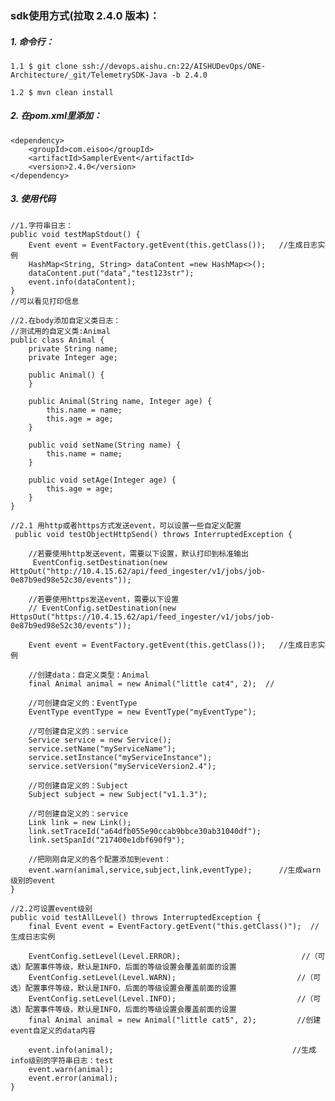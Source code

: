 ### sdk使用方式(拉取 2.4.0 版本)：
##### 1. 命令行：
    1.1 $ git clone ssh://devops.aishu.cn:22/AISHUDevOps/ONE-Architecture/_git/TelemetrySDK-Java -b 2.4.0
    
    1.2 $ mvn clean install

##### 2. 在pom.xml里添加：
    <dependency>
        <groupId>com.eisoo</groupId>
        <artifactId>SamplerEvent</artifactId>
        <version>2.4.0</version>
    </dependency>

##### 3. 使用代码
    //1.字符串日志：
    public void testMapStdout() {
        Event event = EventFactory.getEvent(this.getClass());   //生成日志实例
        HashMap<String, String> dataContent =new HashMap<>();
        dataContent.put("data","test123str");
        event.info(dataContent);
    }
    //可以看见打印信息

    //2.在body添加自定义类日志：
    //测试用的自定义类:Animal
    public class Animal {
        private String name;
        private Integer age;

        public Animal() {
        }

        public Animal(String name, Integer age) {
            this.name = name;
            this.age = age;
        }

        public void setName(String name) {
            this.name = name;
        }

        public void setAge(Integer age) {
            this.age = age;
        }
    }

    //2.1 用http或者https方式发送event，可以设置一些自定义配置
     public void testObjectHttpSend() throws InterruptedException {

        //若要使用http发送event，需要以下设置，默认打印到标准输出
         EventConfig.setDestination(new HttpOut("http://10.4.15.62/api/feed_ingester/v1/jobs/job-0e87b9ed98e52c30/events"));

        //若要使用https发送event，需要以下设置
        // EventConfig.setDestination(new HttpsOut("https://10.4.15.62/api/feed_ingester/v1/jobs/job-0e87b9ed98e52c30/events"));

        Event event = EventFactory.getEvent(this.getClass());   //生成日志实例

        //创建data：自定义类型：Animal
        final Animal animal = new Animal("little cat4", 2);  //

        //可创建自定义的：EventType
        EventType eventType = new EventType("myEventType");

        //可创建自定义的：service
        Service service = new Service();
        service.setName("myServiceName");
        service.setInstance("myServiceInstance");
        service.setVersion("myServiceVersion2.4");

        //可创建自定义的：Subject
        Subject subject = new Subject("v1.1.3");

        //可创建自定义的：service
        Link link = new Link();
        link.setTraceId("a64dfb055e90ccab9bbce30ab31040df");
        link.setSpanId("217400e1dbf690f9");

        //把刚刚自定义的各个配置添加到event：
        event.warn(animal,service,subject,link,eventType);      //生成warn级别的event
    }

    //2.2可设置event级别
    public void testAllLevel() throws InterruptedException {
        final Event event = EventFactory.getEvent("this.getClass()");  //生成日志实例

        EventConfig.setLevel(Level.ERROR);                           //（可选）配置事件等级，默认是INFO，后面的等级设置会覆盖前面的设置
        EventConfig.setLevel(Level.WARN);                           //（可选）配置事件等级，默认是INFO，后面的等级设置会覆盖前面的设置
        EventConfig.setLevel(Level.INFO);                           //（可选）配置事件等级，默认是INFO，后面的等级设置会覆盖前面的设置
        final Animal animal = new Animal("little cat5", 2);         //创建event自定义的data内容

        event.info(animal);                                        //生成info级别的字符串日志：test
        event.warn(animal);
        event.error(animal);
    }





 
